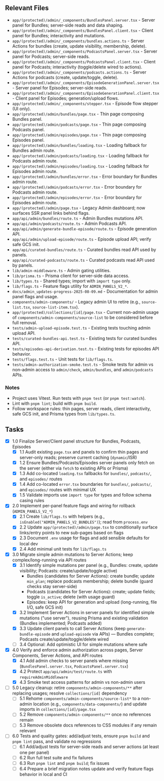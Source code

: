 ## Relevant Files

- `app/(protected)/admin/_components/BundlesPanel.server.tsx` - Server panel for Bundles; server-side reads and data shaping.
- `app/(protected)/admin/_components/BundlesPanel.client.tsx` - Client panel for Bundles; interactivity and mutations.
- `app/(protected)/admin/_components/bundles.actions.ts` - Server Actions for bundles (create, update visibility, membership, delete).
- `app/(protected)/admin/_components/PodcastsPanel.server.tsx` - Server panel for Podcasts; server-side reads.
- `app/(protected)/admin/_components/PodcastsPanel.client.tsx` - Client panel for Podcasts; interactivity (toggle/delete wired to actions).
- `app/(protected)/admin/_components/podcasts.actions.ts` - Server Actions for podcasts (create, update/toggle, delete).
- `app/(protected)/admin/_components/EpisodeGenerationPanel.server.tsx` - Server panel for Episodes; server-side reads.
- `app/(protected)/admin/_components/EpisodeGenerationPanel.client.tsx` - Client panel for Episodes; generation/upload flows.
- `app/(protected)/admin/_components/stepper.tsx` - Episode flow stepper (UI only).
- `app/(protected)/admin/bundles/page.tsx` - Thin page composing Bundles panel.
- `app/(protected)/admin/podcasts/page.tsx` - Thin page composing Podcasts panel.
- `app/(protected)/admin/episodes/page.tsx` - Thin page composing Episodes panel.
- `app/(protected)/admin/bundles/loading.tsx` - Loading fallback for Bundles admin route.
- `app/(protected)/admin/podcasts/loading.tsx` - Loading fallback for Podcasts admin route.
- `app/(protected)/admin/episodes/loading.tsx` - Loading fallback for Episodes admin route.
- `app/(protected)/admin/bundles/error.tsx` - Error boundary for Bundles admin route.
- `app/(protected)/admin/podcasts/error.tsx` - Error boundary for Podcasts admin route.
- `app/(protected)/admin/episodes/error.tsx` - Error boundary for Episodes admin route.
- `app/(protected)/admin/page.tsx` - Legacy Admin dashboard; now surfaces SSR panel links behind flags.
- `app/api/admin/bundles/route.ts` - Admin Bundles mutations API.
- `app/api/admin/podcasts/route.ts` - Admin Podcasts API.
- `app/api/admin/generate-bundle-episode/route.ts` - Episode generation API.
- `app/api/admin/upload-episode/route.ts` - Episode upload API; verify safe GCS init.
- `app/api/curated-bundles/route.ts` - Curated bundles read API used by panels.
- `app/api/curated-podcasts/route.ts` - Curated podcasts read API used by panels.
- `lib/admin-middleware.ts` - Admin gating utilities.
- `lib/prisma.ts` - Prisma client for server-side data access.
- `lib/types.ts` - Shared types; import with `import type` only.
- `lib/flags.ts` - Feature flags utility for `ADMIN_PANELS_V2_*`.
- `docs/admin_updates-progress-2025-08-09.md` - Documentation for admin panel flags and usage.
- `components/admin-components/` - Legacy admin UI to retire (e.g., `source-list.tsx`, `source-list-item.tsx`).
- `app/(protected)/collections/[id]/page.tsx` - Current non-admin usage of `components/admin-components/source-list` to be considered before full removal.
- `tests/admin-upload-episode.test.ts` - Existing tests touching admin upload API.
- `tests/curated-bundles-api.test.ts` - Existing tests for curated bundles API.
- `tests/episodes-api-derivation.test.ts` - Existing tests for episodes API behavior.
- `tests/flags.test.ts` - Unit tests for `lib/flags.ts`.
- `tests/admin-authorization-smoke.test.ts` - Smoke tests for admin vs non-admin access to `admin/check`, `admin/bundles`, and `admin/podcasts` APIs.

### Notes

- Project uses Vitest. Run tests with `pnpm test` (or `pnpm test:watch`).
- Lint with `pnpm lint`; build with `pnpm build`.
- Follow workspace rules: thin pages, server reads, client interactivity, safe GCS init, and Prisma types from `lib/types.ts`.

## Tasks

- [x] 1.0 Finalize Server/Client panel structure for Bundles, Podcasts, Episodes
  - [x] 1.1 Audit existing `page.tsx` and panels to confirm thin pages and server-only reads; preserve current caching (`dynamic`/ISR)
  - [x] 1.2 Ensure Bundles/Podcasts/Episodes server panels only fetch on the server (either via `fetch` to existing APIs or Prisma)
  - [x] 1.3 Add co-located `loading.tsx` fallbacks for `bundles/`, `podcasts/`, and `episodes/` routes
  - [x] 1.4 Add co-located `error.tsx` boundaries for `bundles/`, `podcasts/`, and `episodes/` routes with minimal UX
  - [x] 1.5 Validate imports use `import type` for types and follow schema casing rules

- [x] 2.0 Implement per-panel feature flags and wiring for rollback (`ADMIN_PANELS_V2_*`)
  - [x] 2.1 Create `lib/flags.ts` with helpers (e.g., `isEnabled("ADMIN_PANELS_V2_BUNDLES")`); read from `process.env`
  - [x] 2.2 Update `app/(protected)/admin/page.tsx` to conditionally surface links/entry points to new sub-pages based on flags
  - [x] 2.3 Document `.env` usage for flags and add sensible defaults for local dev
  - [x] 2.4 Add minimal unit tests for `lib/flags.ts`

- [x] 3.0 Migrate simple admin mutations to Server Actions; keep complex/long-running via API routes
  - [x] 3.1 Identify simple mutations per panel (e.g., Bundles: create, update visibility; Podcasts: create/update/toggle active)
    - Bundles (candidates for Server Actions): create bundle; update `min_plan`; replace podcasts membership; delete bundle (guard checks stay server-side)
    - Podcasts (candidates for Server Actions): create; update fields; toggle `is_active`; delete (with usage guard)
    - Episodes: keep API for generation and upload (long-running, file I/O, safe GCS init)
  - [x] 3.2 Implement Server Actions in server panels for identified simple mutations ("use server"), reusing Prisma and existing validation (Bundles implemented; Podcasts added)
  - [x] 3.3 Update client panels to call Server Actions (keep `generate-bundle-episode` and `upload-episode` via APIs) — Bundles complete; Podcasts create/update/toggle/delete wired
  - [ ] 3.4 Optional: Add optimistic UI for simple mutations where safe

- [x] 4.0 Verify and enforce admin authorization across pages, Server Components, Server Actions, and API routes
  - [x] 4.1 Add admin checks to server panels where missing (`BundlesPanel.server.tsx`, `PodcastsPanel.server.tsx`)
  - [x] 4.2 Protect `app/api/admin/test/route.ts` with `requireAdminMiddleware`
  - [x] 4.3 Smoke test access patterns for admin vs non-admin users

- [ ] 5.0 Legacy cleanup: retire `components/admin-components/**` after replacing usages; resolve `collections/[id]` dependency
  - [ ] 5.1 Rehome `components/admin-components/source-list*` to a non-admin location (e.g., `components/data-components/`) and update imports in `collections/[id]/page.tsx`
  - [ ] 5.2 Remove `components/admin-components/**` once no references remain
  - [ ] 5.3 Remove obsolete docs references to CSS modules if any remain relevant

- [ ] 6.0 Tests and quality gates: add/adjust tests, ensure `pnpm build` and `pnpm lint` pass, and validate no regressions
  - [ ] 6.1 Add/adjust tests for server-side reads and server actions (at least one per panel)
  - [ ] 6.2 Run full test suite and fix failures
  - [ ] 6.3 Run `pnpm lint` and `pnpm build`; fix issues
  - [ ] 6.4 Prepare a brief migration notes update and verify feature flags behavior in local and CI
